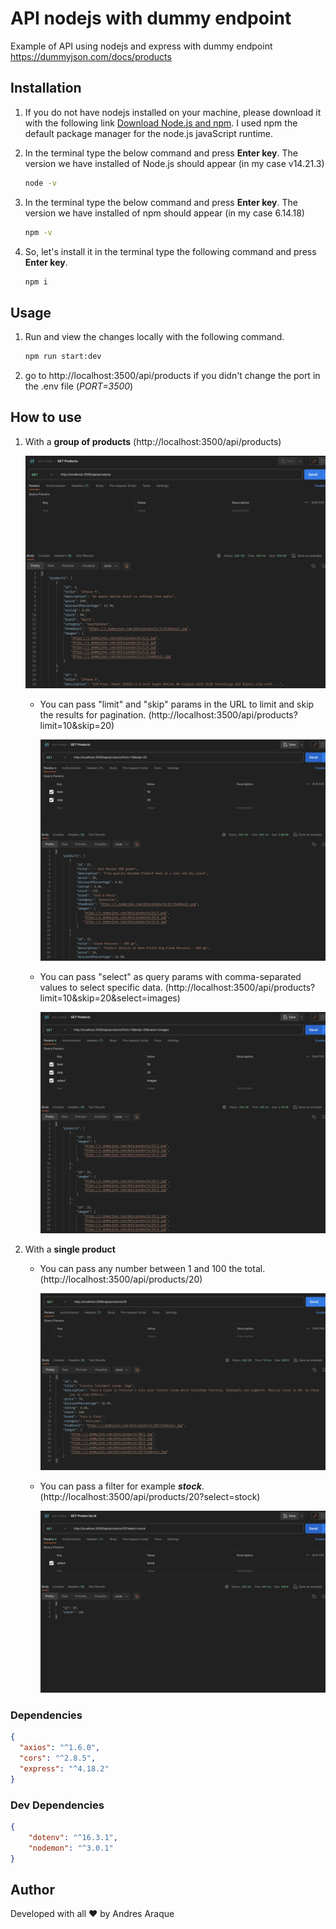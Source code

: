 # API nodejs with dummy endpoint

Example of API using nodejs and express with dummy endpoint https://dummyjson.com/docs/products

## Installation
1. If you do not have nodejs installed on your machine, please download it with the following link [Download Node.js and npm](https://nodejs.org/en/download). I used npm the default package manager for the node.js javaScript runtime.

2. In the terminal type the below command and press **Enter key**. The version we have installed of Node.js should appear (in my case v14.21.3)
    ```bash
    node -v
    ```
3. In the terminal type the below command and press **Enter key**. The version we have installed of npm should appear (in my case 6.14.18)
    ```bash
    npm -v
    ```

4. So, let's install it in the terminal type the following command and press **Enter key**.
    ```bash
    npm i
    ```
## Usage

1. Run and view the changes locally with the following command.
    ```bash
    npm run start:dev
    ```
2. go to http://localhost:3500/api/products if you didn't change the port in the .env file (_PORT=3500_)


## How to use
1. With a **group of products** (http://localhost:3500/api/products)

    ![get-all-products.png](./assets/get-all-products.png)

    - You can pass "limit" and "skip" params in the URL to limit and skip the results for pagination. (http://localhost:3500/api/products?limit=10&skip=20)

      ![get-products-params.png](./assets/get-products-params.png)

    - You can pass "select" as query params with comma-separated values to select specific data. (http://localhost:3500/api/products?limit=10&skip=20&select=images)

      ![get-products-params-full.png](./assets/get-products-params-full.png)

2. With a **single product**
    - You can pass any number between 1 and 100 the total. (http://localhost:3500/api/products/20)

      ![get-product.png](./assets/get-product.png)

    - You can pass a filter for example **_stock_**. (http://localhost:3500/api/products/20?select=stock)

      ![get-product-filter.png](./assets/get-product-filter.png)


### Dependencies

```JSON
{
  "axios": "^1.6.0",
  "cors": "^2.8.5",
  "express": "^4.18.2"
}
```

### Dev Dependencies
```JSON
{
    "dotenv": "^16.3.1",
    "nodemon": "^3.0.1"
}
```

## Author
Developed with all ❤️ by Andres Araque